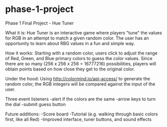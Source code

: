 # phase-1-project
Phase 1 Final Project - Hue Tuner

What it is:
Hue Tuner is an interactive game where players "tune" the values for RGB in an attempt to match a given random color. The user has an opportunity to learn about RBG values in a fun and simple way. 


How it works:
 Starting with a random color, users click to adjust the range of Red, Green, and Blue primary colors to guess the color values. Since there are so many (256 x 256 x 256 = 16777216) possibilities, players will obtain points based on how close they get to the original color. 

Under the hood:
Using http://colormind.io/api-access/ to generate the random color, the RGB integers will be compared against the input of the user.

Three event listeners
  -alert if the colors are the same
  -arrow keys to turn the dial
  -submit guess button

Future additions:
-Score board
-Tutorial (e.g. walking through basic colors first, like all Red)
-Improved interface, tuner buttons, and sound effects
